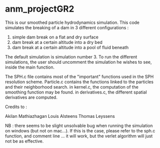 # anm_projectGR2

This is our smoothed particle hydrodynamics simulation. 
This code simulates the breaking of a dam in 3 different configurations : 
1) simple dam break on a flat and dry surface
2) dam break at a certain altitude into a dry bed
3) dam break at a certain altitude into a pool of fluid beneath

The default simulation is simulation number 3.
To run the different simulations, the user should uncomment the simulation he wishes to see, inside the main function.

The SPH.c file contains most of the "important" functions used in the SPH resolution scheme. 
Particle.c contains the functions linked to the particles and their neighborhood search. 
in kernel.c, the computation of the smoothing function may be found.
in derivatives.c, the different spatial derivatives are computed. 

Credits to : 

Akilan Mathiazhagan
Louis Alsteens
Thomas Leyssens



NB : there seems to be slight unsolvable bug when running the simulation on windows (but not on mac...). If this is the case, please refer to the sph.c function, and comment line ... it will work, but the verlet algorithm will just not be as effective.
